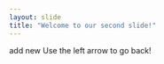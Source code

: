 ```yaml
---
layout: slide
title: "Welcome to our second slide!"
---
```

add new 
Use the left arrow to go back!
